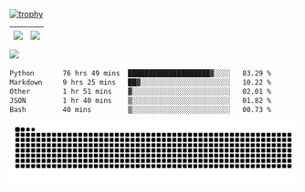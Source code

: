 [![trophy](https://github-profile-trophy.vercel.app/?username=ocss884&column=7)](https://github.com/ocss884)

| <img align="center" src="https://github-readme-stats.vercel.app/api?username=ocss884&show_icons=true&hide_border=true" /> | <img align="center" src="https://github-readme-streak-stats.herokuapp.com?user=ocss884&hide_border=true&date_format=M%20j%5B%2C%20Y%5D&ring=7EDDCF&fire=7EDDCF" /> |
| ------------------------------------------------------------ | ------------------------------------------------------------ |

![](https://komarev.com/ghpvc/?username=ocss884&color=brightgreen)

<!--START_SECTION:waka-->

```text
Python       76 hrs 49 mins  ████████████████████▓░░░░   83.29 %
Markdown     9 hrs 25 mins   ██▓░░░░░░░░░░░░░░░░░░░░░░   10.22 %
Other        1 hr 51 mins    ▓░░░░░░░░░░░░░░░░░░░░░░░░   02.01 %
JSON         1 hr 40 mins    ▒░░░░░░░░░░░░░░░░░░░░░░░░   01.82 %
Bash         40 mins         ▒░░░░░░░░░░░░░░░░░░░░░░░░   00.73 %
```

<!--END_SECTION:waka-->

<p align="center">
   <img src="https://github.com/ocss884/ocss884/blob/output/github-snake.svg" alt="snake">
</p>
